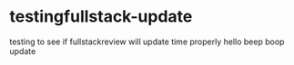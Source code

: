 # testingfullstack-update
testing to see if fullstackreview will update time properly
hello
beep boop update
